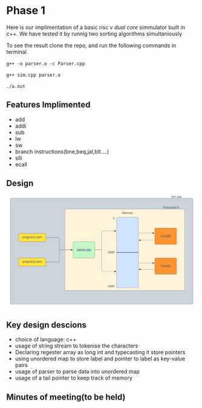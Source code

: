 # Phase 1
Here is our implimentation of a basic risc v  *dual core* simmulator built in c++. We have tested it by runnig two sorting algorithms simultaniously

To see the result clone the repo, and run the following commands in terminal
```console=
g++ -o parser.o -c Parser.cpp
```
```console=
g++ sim.cpp parser.o
```
```console=
./a.out
```
## Features Implimented

- add
- addi
- sub
- lw
- sw
- branch instructions(bne,beq,jal,blt....)
- slli
- ecall

## Design
![alt text](image.png)

## Key design descions

- choice of language: c++
- usage of string stream to tokenise the characters
- Declaring regester array as long int and typecasting it store pointers
- using unordered map to store label and pointer to label as key-value pairs
- usage of parser to parse data into unordered map 
- usage of a tail pointer to keep track of memory

## Minutes of meeting(to be held)

